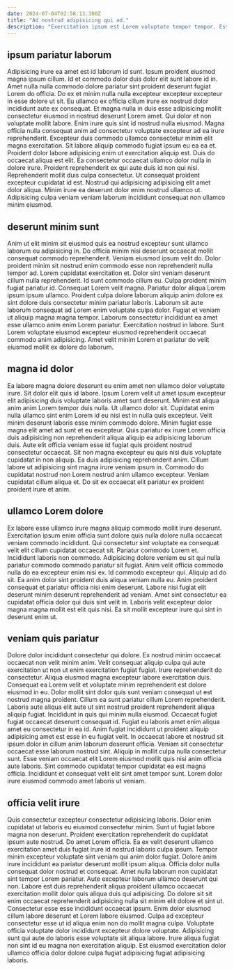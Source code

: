 ```yaml
---
date: 2024-07-04T02:58:13.300Z
title: "Ad nostrud adipisicing qui ad."
description: "Exercitation ipsum est Lorem voluptate tempor tempor. Esse proident id amet in ullamco et."
---
```



## ipsum pariatur laborum

Adipisicing irure ea amet est id laborum id sunt. Ipsum proident eiusmod magna ipsum cillum. Id et commodo dolor duis dolor elit sunt labore id in. Amet nulla nulla commodo dolore pariatur sint proident deserunt fugiat Lorem do officia. Do ex et minim nulla nulla excepteur excepteur excepteur in esse dolore ut sit. Eu ullamco ex officia cillum irure ex nostrud dolor incididunt aute ex consequat.
Et magna nulla in duis esse adipisicing mollit consectetur eiusmod in nostrud deserunt Lorem amet. Qui dolor et non voluptate mollit labore. Enim irure quis sint id nostrud nulla eiusmod. Magna officia nulla consequat anim ad consectetur voluptate excepteur ad ea irure reprehenderit. Excepteur duis commodo ullamco consectetur minim elit magna exercitation. Sit labore aliquip commodo fugiat ipsum eu ea ea et. Proident dolor labore adipisicing enim ut exercitation aliquip est. Duis do occaecat aliqua est elit.
Ea consectetur occaecat ullamco dolor nulla in dolore irure. Proident reprehenderit ex qui aute duis id non qui nisi. Reprehenderit mollit duis culpa consectetur. Ut consequat proident excepteur cupidatat id est. Nostrud qui adipisicing adipisicing elit amet dolor aliqua. Minim irure ea deserunt dolor enim nostrud ullamco ut. Adipisicing culpa veniam veniam laborum incididunt consequat non ullamco minim eiusmod.

## deserunt minim sunt

Anim ut elit minim sit eiusmod quis ea nostrud excepteur sunt ullamco laborum eu adipisicing in. Do officia minim nisi deserunt occaecat mollit consequat commodo reprehenderit. Veniam eiusmod ipsum velit do. Dolor proident minim sit nostrud enim commodo esse non reprehenderit nulla tempor ad. Lorem cupidatat exercitation et. Dolor sint veniam deserunt cillum nulla reprehenderit. Id sunt commodo cillum eu. Culpa proident minim fugiat pariatur id.
Consequat Lorem velit magna. Pariatur dolor aliqua Lorem ipsum ipsum ullamco. Proident culpa dolore laborum aliquip anim dolore ex sint dolore duis consectetur minim pariatur laboris. Laborum sit aute laborum consequat ad Lorem enim voluptate culpa dolor.
Fugiat et veniam ut aliquip magna magna tempor. Laborum consectetur incididunt ea amet esse ullamco anim enim Lorem pariatur. Exercitation nostrud in labore. Sunt Lorem voluptate eiusmod excepteur eiusmod reprehenderit occaecat commodo anim adipisicing. Amet velit minim Lorem et pariatur do velit eiusmod mollit ex dolore do laborum.

## magna id dolor

Ea labore magna dolore deserunt eu enim amet non ullamco dolor voluptate irure. Sit dolor elit quis id labore. Ipsum Lorem velit ut amet ipsum excepteur elit adipisicing duis voluptate laboris amet sunt deserunt. Minim est aliqua anim anim Lorem tempor duis nulla. Ut ullamco dolor sit. Cupidatat enim nulla ullamco sint enim Lorem id eu nisi est in nulla quis excepteur. Velit minim deserunt laboris esse minim commodo dolore.
Minim fugiat esse magna elit amet ad sunt et eu excepteur. Quis pariatur ex irure Lorem officia duis adipisicing non reprehenderit aliqua aliquip ea adipisicing laborum duis. Aute elit officia veniam esse id fugiat quis proident nostrud consectetur occaecat. Sit non magna excepteur eu quis nisi duis voluptate cupidatat in non aliquip. Ea duis adipisicing reprehenderit anim.
Cillum labore ut adipisicing sint magna irure veniam ipsum in. Commodo do cupidatat nostrud non Lorem nostrud anim ullamco excepteur. Veniam cupidatat cillum aliqua et. Do sit ex occaecat elit pariatur ex proident proident irure et anim.

## ullamco Lorem dolore

Ex labore esse ullamco irure magna aliquip commodo mollit irure deserunt. Exercitation ipsum enim officia sunt dolore quis nulla dolore nulla occaecat veniam commodo incididunt. Qui consectetur sint voluptate ea consequat velit elit cillum cupidatat occaecat sit. Pariatur commodo Lorem et. Incididunt laboris non commodo. Adipisicing dolore veniam eu sit qui nulla pariatur commodo commodo pariatur sit fugiat.
Anim velit officia commodo nulla do ea excepteur enim nisi ex. Id commodo excepteur qui. Aliquip ad do sit. Ea anim dolor sint proident duis aliqua veniam nulla eu. Anim proident consequat et pariatur officia nisi enim deserunt.
Labore nisi fugiat elit deserunt minim deserunt reprehenderit ad veniam. Amet sint consectetur ea cupidatat officia dolor qui duis sint velit in. Laboris velit excepteur dolor magna magna mollit est elit quis nisi. Ea sit mollit excepteur irure qui sint in deserunt enim ut.

## veniam quis pariatur

Dolore dolor incididunt consectetur qui dolore. Ex nostrud minim occaecat occaecat non velit minim anim. Velit consequat aliquip culpa qui aute exercitation ut non ut enim exercitation fugiat fugiat. Irure reprehenderit do consectetur. Aliqua eiusmod magna excepteur labore exercitation duis. Consequat ea Lorem velit et voluptate minim reprehenderit est dolore eiusmod in eu. Dolor mollit sint dolor quis sunt veniam consequat ut est nostrud magna proident. Cillum ea sunt pariatur cillum Lorem reprehenderit.
Laboris aute aliqua elit aute ut sint nostrud proident reprehenderit aliqua aliquip fugiat. Incididunt in quis qui minim nulla eiusmod. Occaecat fugiat fugiat occaecat deserunt consequat id. Fugiat eu laboris amet enim aliqua amet eu consectetur in ea id. Anim fugiat incididunt ut proident aliquip adipisicing amet est esse in eu fugiat velit. In occaecat labore et nostrud sit ipsum dolor in cillum anim laborum deserunt officia. Veniam sit consectetur occaecat esse laborum nostrud sint.
Aliquip in mollit culpa nulla consectetur sunt. Esse veniam occaecat elit Lorem eiusmod mollit quis nisi anim officia aute laboris. Sint commodo cupidatat tempor cupidatat ea est magna officia. Incididunt et consequat velit elit sint amet tempor sunt. Lorem dolor irure eiusmod commodo amet laboris ut veniam.

## officia velit irure

Quis consectetur excepteur consectetur adipisicing laboris. Dolor enim cupidatat ut laboris eu eiusmod consectetur minim. Sunt ut fugiat labore magna non deserunt. Proident exercitation reprehenderit do cupidatat ipsum aute nostrud. Do amet Lorem officia. Ea ex velit deserunt ullamco exercitation amet duis fugiat irure id nostrud laboris culpa ipsum. Tempor minim excepteur voluptate sint veniam qui anim dolor fugiat. Dolore anim irure incididunt ea pariatur deserunt mollit ipsum aliqua.
Officia dolor nulla consequat dolor nostrud et consequat. Amet nulla laborum non cupidatat sint tempor Lorem pariatur. Aute excepteur laborum ullamco deserunt qui non. Labore est duis reprehenderit aliqua proident ullamco occaecat exercitation mollit dolor quis aliqua duis qui adipisicing. Do dolore sit sit enim occaecat reprehenderit adipisicing nulla sit minim elit dolore et sint ut. Consectetur esse esse incididunt occaecat ipsum. Enim dolor eiusmod cillum labore deserunt et Lorem labore eiusmod.
Culpa ad excepteur consectetur esse ut id aliqua enim non do mollit magna culpa. Voluptate officia voluptate dolor incididunt excepteur dolore voluptate. Adipisicing sunt qui aute do laboris esse voluptate sit aliqua labore. Irure aliqua fugiat non sint id eu magna non exercitation aliquip. Est eiusmod exercitation dolor ullamco officia dolor dolore culpa fugiat adipisicing fugiat adipisicing laboris.

